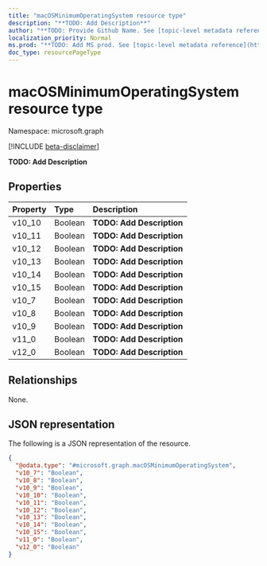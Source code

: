 ```yaml
---
title: "macOSMinimumOperatingSystem resource type"
description: "**TODO: Add Description**"
author: "**TODO: Provide Github Name. See [topic-level metadata reference](https://msgo.azurewebsites.net/add/document/guidelines/metadata.html#topic-level-metadata)**"
localization_priority: Normal
ms.prod: "**TODO: Add MS prod. See [topic-level metadata reference](https://msgo.azurewebsites.net/add/document/guidelines/metadata.html#topic-level-metadata)**"
doc_type: resourcePageType
---
```


# macOSMinimumOperatingSystem resource type

Namespace: microsoft.graph

[!INCLUDE [beta-disclaimer](../../includes/beta-disclaimer.md)]

**TODO: Add Description**

## Properties
|Property|Type|Description|
|:---|:---|:---|
|v10_10|Boolean|**TODO: Add Description**|
|v10_11|Boolean|**TODO: Add Description**|
|v10_12|Boolean|**TODO: Add Description**|
|v10_13|Boolean|**TODO: Add Description**|
|v10_14|Boolean|**TODO: Add Description**|
|v10_15|Boolean|**TODO: Add Description**|
|v10_7|Boolean|**TODO: Add Description**|
|v10_8|Boolean|**TODO: Add Description**|
|v10_9|Boolean|**TODO: Add Description**|
|v11_0|Boolean|**TODO: Add Description**|
|v12_0|Boolean|**TODO: Add Description**|

## Relationships
None.

## JSON representation
The following is a JSON representation of the resource.
<!-- {
  "blockType": "resource",
  "@odata.type": "microsoft.graph.macOSMinimumOperatingSystem"
}
-->
``` json
{
  "@odata.type": "#microsoft.graph.macOSMinimumOperatingSystem",
  "v10_7": "Boolean",
  "v10_8": "Boolean",
  "v10_9": "Boolean",
  "v10_10": "Boolean",
  "v10_11": "Boolean",
  "v10_12": "Boolean",
  "v10_13": "Boolean",
  "v10_14": "Boolean",
  "v10_15": "Boolean",
  "v11_0": "Boolean",
  "v12_0": "Boolean"
}
```

